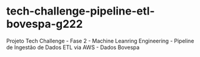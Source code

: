 # tech-challenge-pipeline-etl-bovespa-g222
Projeto Tech Challenge - Fase 2 - Machine Leanring Engineering - Pipeline de Ingestão de Dados ETL via AWS - Dados Bovespa
